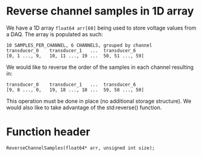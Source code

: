 # Reverse channel samples in 1D array
We have a 1D array `float64 arr[60]` being used to store voltage values from a DAQ. The array is populated as such:
 
    10 SAMPLES_PER_CHANNEL, 6 CHANNELS, grouped by channel
    transducer_0    transducer_1   ...  transducer_6
    [0, 1 ..., 9,   10, 11 ..., 19 ...  50, 51 ..., 59]

We would like to reverse the order of the samples in each channel resulting in:

    transducer_0    transducer_1   ...  transducer_6
    [9, 8 ..., 0,   19, 18 ..., 10 ...  59, 58 ..., 50]

This operation must be done in place (no additional storage structure). We would also like to take advantage of the std:reverse() function.

# Function header
    ReverseChannelSamples(float64* arr, unsigned int size);